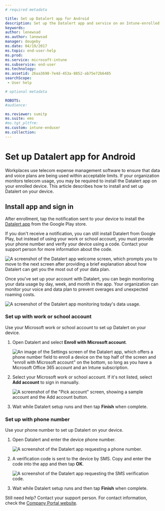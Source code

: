 ```yaml
---
# required metadata

title: Set up Datalert app for Android  
description: Set up the Datalert app and service on an Intune-enrolled Android device.  
keywords:
author: lenewsad
ms.author: lanewsad
manager: dougeby
ms.date: 04/19/2017
ms.topic: end-user-help
ms.prod:
ms.service: microsoft-intune
ms.subservice: end-user
ms.technology:
ms.assetid: 26aa3698-7e4d-453a-8852-ab75e72b6485
searchScope:
 - User help

# optional metadata

ROBOTS:
#audience:

ms.reviewer: sumitp
ms.suite: ems
#ms.tgt_pltfrm:
ms.custom: intune-enduser
ms.collection: 
---
```


# Set up Datalert app for Android  

Workplaces use telecom expense management software to ensure that data and voice plans are being used within acceptable limits. If your organization monitors telecom usage, you may be required to install the Datalert app on your enrolled device. This article describes how to install and set up Datalert on your device. 

## Install app and sign in    
After enrollment, tap the notification sent to your device to install the [Datalert app](https://play.google.com/store/apps/details?id=fr.memobox.databox) from the Google Play store. 

If you don't receive a notification, you can still install Datalert from Google Play, but instead of using your work or school account, you must provide your phone number and verify your device using a code. Contact your support person for more information about the code.   

  ![A screenshot of the Datalert app welcome screen, which prompts you to move to the next screen after providing a brief explanation about how Datalert can get you the most out of your data plan.](./media/and-enroll-12-tem-datalert-setup.png)  

Once you've set up your account with Datalert, you can begin monitoring your data usage by day, week, and month in the app. Your organization can monitor your voice and data plan to prevent overages and unexpected roaming costs. 

   ![A screenshot of the Datalert app monitoring today's data usage.](./media/and-enroll-15-tem-datalert-monitoring-active.png)  

### Set up with work or school account  
Use your Microsoft work or school account to set up Datalert on your device.  

1. Open Datalert and select __Enroll with Microsoft account__.  

   ![An image of the Settings screen of the Datalert app, which offers a phone number field to enroll a device on the top half of the screen and "enroll with Microsoft account" on the bottom, so long as you have a Microsoft Office 365 account and an Intune subscription.](./media/and-enroll-12a-tem-datalert-enroll-msft-account.png)  

2. Select your Microsoft work or school account. If it's not listed, select **Add account** to sign in manually.    

   ![A screenshot of the "Pick account" screen, showing a sample account and the Add account button.](./media/and-enroll-12b-tem-datalert-enroll-select-msft-account.png)

3. Wait while Datalert setup runs and then tap __Finish__ when complete.  

### Set up with phone number  
Use your phone number to set up Datalert on your device.  

1. Open Datalert and enter the device phone number.  

   ![A screenshot of the Datalert app requesting a phone number.](./media/and-enroll-13-tem-datalert-phone-number.png)

2. A verification code is sent to the device by SMS. Copy and enter the code into the app and then tap __OK__.  

   ![A screenshot of the Datalert app requesting the SMS verification code.](./media/and-enroll-14-tem-datalert-sms.png)

3. Wait while Datalert setup runs and then tap __Finish__ when complete.  

Still need help? Contact your support person. For contact information, check the [Company Portal website](https://go.microsoft.com/fwlink/?linkid=2010980).  
